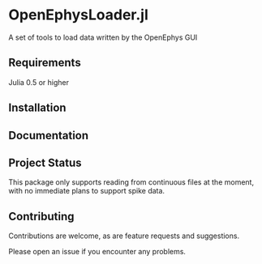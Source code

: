 # OpenEphysLoader.jl

A set of tools to load data written by the OpenEphys GUI

## Requirements
Julia 0.5 or higher

## Installation

## Documentation

## Project Status
This package only supports reading from continuous files at the moment, with no immediate
plans to support spike data.

## Contributing
Contributions are welcome, as are feature requests and suggestions.

Please open an issue if you encounter any problems.
